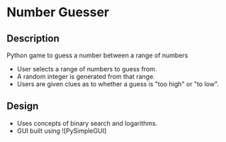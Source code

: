 # Number Guesser
## Description
Python game to guess a number between a range of numbers

* User selects a range of numbers to guess from.
* A random integer is generated from that range.
* Users are given clues as to whether a guess is "too high" or "to low".

## Design

* Uses concepts of binary search and logarithms.
* GUI built using ![PySimpleGUI]
